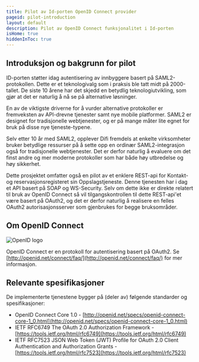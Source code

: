 ```yaml
---
title: Pilot av Id-porten OpenID Connect provider
pageid: pilot-introduction
layout: default
description: Pilot av OpenID Connect funksjonalitet i Id-porten
isHome: true
hiddenInToc: true
---
```


## Introduksjon og bakgrunn for pilot

ID-porten støtter idag autentisering av innbyggere basert på SAML2-protokollen. Dette er et teknologivalg som i praksis ble tatt midt på 2000-tallet. De siste 10 årene har det skjedd en betydlig teknologiutvikling, som gjør at det er naturlig å nå se på alternative løsninger.

En av de viktigste driverne for å vurder alternative protokoller er fremveksten av API-drevne tjenester samt nye mobile platformer. SAML2 er designet for tradisjonelle webtjenester, og er på mange måter lite egnet for bruk på disse nye tjeneste-typene.

Selv etter 10 år med SAML2, opplever Difi fremdels at enkelte virksomheter bruker betydlige ressurser på å sette opp en ordinær SAML2-integrasjon også for tradisjonelle webtjenester. Det er derfor naturlig å evaluere om det finst andre og mer moderne protokoller som har både høy utbredelse og høy sikkerhet.

Dette prosjektet omfatter også en pilot av et enklere REST-api for Kontakt- og reservasjonsregisteret sin Oppslagstjeneste. Denne tjenesten har i dag et API basert på SOAP og WS-Security. Selv om dette ikke er direkte relatert til bruk av OpenID Connect så vil tilgangskontrollen til dette REST-api'et være basert på OAuth2, og det er derfor naturlig å realisere en felles OAuth2 autorisasjonsserver som gjenbrukes for begge bruksområder.

## Om OpenID Connect

![](/idporten-oidc-dokumentasjon/assets/images/openid.png "OpenID logo")

OpenID Connect er en protokoll for autentisering basert på OAuth2. Se [http://openid.net/connect/faq/](http://openid.net/connect/faq/) for mer informasjon.

## Relevante spesifikasjoner

De implementerte tjenestene bygger på (deler av) følgende standarder og spesifikasjoner:

* OpenID Connect Core 1.0 - [http://openid.net/specs/openid-connect-core-1_0.html](http://openid.net/specs/openid-connect-core-1_0.html)
* IETF RFC6749 The OAuth 2.0 Authorization Framework - [https://tools.ietf.org/html/rfc6749](https://tools.ietf.org/html/rfc6749)
* IETF RFC7523 JSON Web Token (JWT) Profile for OAuth 2.0 Client Authentication and Authorization Grants - [https://tools.ietf.org/html/rfc7523](https://tools.ietf.org/html/rfc7523)


